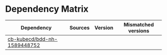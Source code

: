 # Dependency Matrix

Dependency | Sources | Version | Mismatched versions
---------- | ------- | ------- | -------------------
[cb-kubecd/bdd-nh-1589448752](https://github.com/cb-kubecd/bdd-nh-1589448752.git) |  | []() | 
